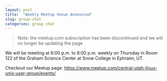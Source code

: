 ```yaml
---
layout: post
title:  "Weekly Meetup Venue Announced"
slug: group-chat
categories: group chat 
---
```


> Note: the meetup.com subscription has been discontinued and we will no longer be updating the page

We will be meeting at 6:00 p.m. to 8:00 p.m. weekly on Thursday in Room 122 of the Graham Science Center at Snow College in Ephraim, UT. 

Checkout our Meetup page: https://www.meetup.com/central-utah-linux-unix-user-group/events/ 

